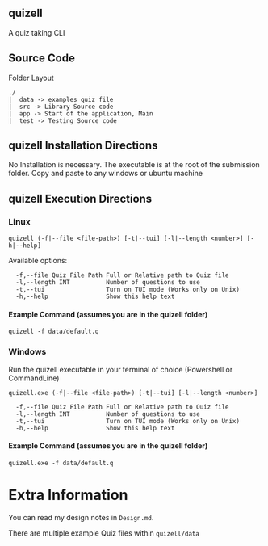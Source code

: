 ## quizell

A quiz taking CLI

## Source Code

Folder Layout

```
./
|  data -> examples quiz file
|  src -> Library Source code
|  app -> Start of the application, Main
|  test -> Testing Source code
```

## quizell Installation Directions

No Installation is necessary. The executable is at the root of the submission folder. Copy and paste to any windows or ubuntu machine

## quizell Execution Directions

### Linux

`quizell (-f|--file <file-path>) [-t|--tui] [-l|--length <number>] [-h|--help]`

Available options:

```
  -f,--file Quiz File Path Full or Relative path to Quiz file
  -l,--length INT          Number of questions to use
  -t,--tui                 Turn on TUI mode (Works only on Unix)
  -h,--help                Show this help text
```

#### Example Command (assumes you are in the quizell folder)

`quizell -f data/default.q`

### Windows

Run the quizell executable in your terminal of choice (Powershell or CommandLine)

`quizell.exe (-f|--file <file-path>) [-t|--tui] [-l|--length <number>]`

```
  -f,--file Quiz File Path Full or Relative path to Quiz file
  -l,--length INT          Number of questions to use
  -t,--tui                 Turn on TUI mode (Works only on Unix)
  -h,--help                Show this help text
```

#### Example Command (assumes you are in the quizell folder)

`quizell.exe -f data/default.q`

# Extra Information

You can read my design notes in `Design.md`.

There are multiple example Quiz files within `quizell/data`